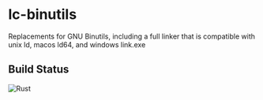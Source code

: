 # lc-binutils
Replacements for GNU Binutils, including a full linker that is compatible with unix ld, macos ld64, and windows link.exe

## Build Status

![Rust](https://github.com/LightningCreations/lcld/workflows/Rust/badge.svg)
